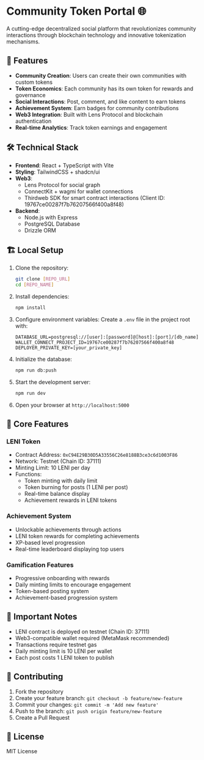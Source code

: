 # Community Token Portal 🌐

A cutting-edge decentralized social platform that revolutionizes community interactions through blockchain technology and innovative tokenization mechanisms.

## 🚀 Features

- **Community Creation**: Users can create their own communities with custom tokens
- **Token Economics**: Each community has its own token for rewards and governance
- **Social Interactions**: Post, comment, and like content to earn tokens
- **Achievement System**: Earn badges for community contributions
- **Web3 Integration**: Built with Lens Protocol and blockchain authentication
- **Real-time Analytics**: Track token earnings and engagement

## 🛠️ Technical Stack

- **Frontend**: React + TypeScript with Vite
- **Styling**: TailwindCSS + shadcn/ui
- **Web3**:
  - Lens Protocol for social graph
  - ConnectKit + wagmi for wallet connections
  - Thirdweb SDK for smart contract interactions (Client ID: 19767ce00287f7b76207566f400a8f48)
- **Backend**:
  - Node.js with Express
  - PostgreSQL Database
  - Drizzle ORM

## 🏗️ Local Setup

1. Clone the repository:
   ```bash
   git clone [REPO_URL]
   cd [REPO_NAME]
   ```

2. Install dependencies:
   ```bash
   npm install
   ```

3. Configure environment variables:
   Create a `.env` file in the project root with:
   ```env
   DATABASE_URL=postgresql://[user]:[password]@[host]:[port]/[db_name]
   WALLET_CONNECT_PROJECT_ID=19767ce00287f7b76207566f400a8f48
   DEPLOYER_PRIVATE_KEY=[your_private_key]
   ```

4. Initialize the database:
   ```bash
   npm run db:push
   ```

5. Start the development server:
   ```bash
   npm run dev
   ```

6. Open your browser at `http://localhost:5000`

## 🔑 Core Features

### LENI Token
- Contract Address: `0xC94E29B30D5A33556C26e8188B3ce3c6d1003F86`
- Network: Testnet (Chain ID: 37111)
- Minting Limit: 10 LENI per day
- Functions:
  - Token minting with daily limit
  - Token burning for posts (1 LENI per post)
  - Real-time balance display
  - Achievement rewards in LENI tokens

### Achievement System
- Unlockable achievements through actions
- LENI token rewards for completing achievements
- XP-based level progression
- Real-time leaderboard displaying top users

### Gamification Features
- Progressive onboarding with rewards
- Daily minting limits to encourage engagement
- Token-based posting system
- Achievement-based progression system

## 📝 Important Notes

- LENI contract is deployed on testnet (Chain ID: 37111)
- Web3-compatible wallet required (MetaMask recommended)
- Transactions require testnet gas
- Daily minting limit is 10 LENI per wallet
- Each post costs 1 LENI token to publish

## 🤝 Contributing

1. Fork the repository
2. Create your feature branch: `git checkout -b feature/new-feature`
3. Commit your changes: `git commit -m 'Add new feature'`
4. Push to the branch: `git push origin feature/new-feature`
5. Create a Pull Request

## 📄 License

MIT License